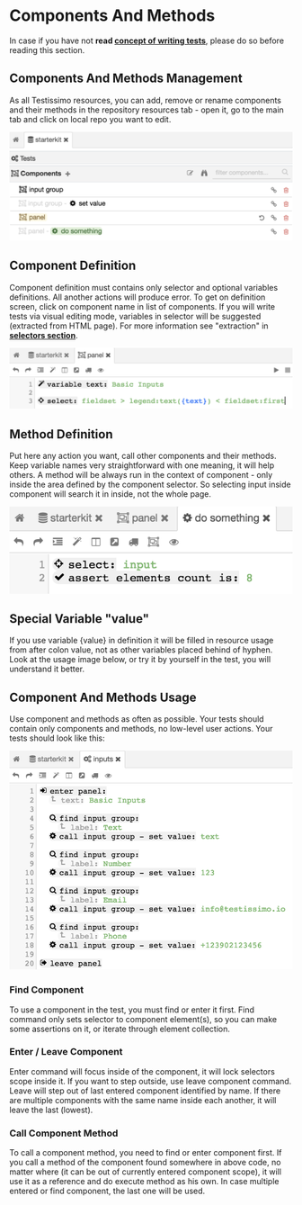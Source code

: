 # Components And Methods

In case if you have not **read [concept of writing tests](#/concept-of-writing-tests)**, please do so before reading this section.

## Components And Methods Management

As all Testissimo resources, you can add, remove or rename components and their methods in the repository resources tab - open it, go to the main tab and click on local repo you want to edit.

![](/documentation/images/components.png)

## Component Definition

Component definition must contains only selector and optional variables definitions. All another actions will produce error. To get on definition screen, click on component name in list of components. If you will write tests via visual editing mode, variables in selector will be suggested (extracted from HTML page). For more information see "extraction" in **[selectors section](#/selectors)**.

![](/documentation/images/component_definition.png)

## Method Definition

Put here any action you want, call other components and their methods. Keep variable names very straightforward with one meaning, it will help others. A method will be always run in the context of component - only inside the area defined by the component selector. So selecting input inside component will search it in inside, not the whole page.

![](/documentation/images/method_definition.png)

## Special Variable "value"

If you use variable {value} in definition it will be filled in resource usage from after colon value, not as other variables placed behind of hyphen. Look at the usage image below, or try it by yourself in the test, you will understand it better.

## Component And Methods Usage

Use component and methods as often as possible. Your tests should contain only components and methods, no low-level user actions. Your tests should look like this:

![](/documentation/images/components_usage.png)

### Find Component

To use a component in the test, you must find or enter it first. Find command only sets selector to component element(s), so you can make some assertions on it, or iterate through element collection.

### Enter / Leave Component

Enter command will focus inside of the component, it will lock selectors scope inside it. If you want to step outside, use leave component command. Leave will step out of last entered component identified by name. If there are multiple components with the same name inside each another, it will leave the last (lowest).

### Call Component Method

To call a component method, you need to find or enter component first. If you call a method of the component found somewhere in above code, no matter where (it can be out of currently entered component scope), it will use it as a reference and do execute method as his own. In case multiple entered or find component, the last one will be used.
